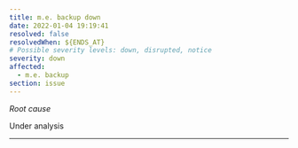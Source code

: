 ```yaml
---
title: m.e. backup down
date: 2022-01-04 19:19:41
resolved: false
resolvedWhen: ${ENDS_AT}
# Possible severity levels: down, disrupted, notice
severity: down
affected:
  - m.e. backup
section: issue
---
```


*Root cause*

Under analysis

---


